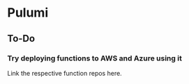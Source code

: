# Pulumi

## To-Do

### Try deploying functions to AWS and Azure using it

Link the respective function repos here.
